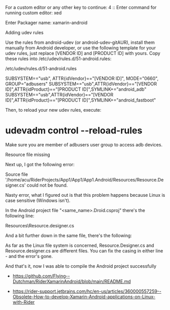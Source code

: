 


For a custom editor or any other key to continue: 4
:: Enter command for running custom editor: xed



Enter Packager name:
xamarin-android


Adding udev rules

Use the rules from android-udev (or android-udev-gitAUR), install them manually from Android developer, or use the following template for your udev rules, just replace [VENDOR ID] and [PRODUCT ID] with yours. Copy these rules into /etc/udev/rules.d/51-android.rules:

/etc/udev/rules.d/51-android.rules

SUBSYSTEM=="usb", ATTR{idVendor}=="[VENDOR ID]", MODE="0660", GROUP="adbusers"
SUBSYSTEM=="usb",ATTR{idVendor}=="[VENDOR ID]",ATTR{idProduct}=="[PRODUCT ID]",SYMLINK+="android_adb"
SUBSYSTEM=="usb",ATTR{idVendor}=="[VENDOR ID]",ATTR{idProduct}=="[PRODUCT ID]",SYMLINK+="android_fastboot"

Then, to reload your new udev rules, execute:

# udevadm control --reload-rules

Make sure you are member of adbusers user group to access adb devices. 




Resource file missing

Next up, I got the following error:

Source file '/home/acu/RiderProjects/App1/App1/App1.Android/Resources/Resource.Designer.cs' could not be found.

Nasty error, what I figured out is that this problem happens because Linux is case sensitive (Windows isn't).

In the Android project file "<same_name>.Droid.csproj" there's the following line:

<AndroidResgenFile>Resources\Resource.designer.cs</AndroidResgenFile>

And a bit further down in the same file, there's the following:

<Compile Include="Resources\Resource.Designer.cs" />

As far as the Linux file system is concerned, Resource.Designer.cs and Resource.designer.cs are different files. You can fix the casing in either line - and the error's gone.

And that's it, now I was able to compile the Android project successfully



- https://github.com/Flying--Dutchman/RiderXamarinAndroid/blob/main/README.md

- https://rider-support.jetbrains.com/hc/en-us/articles/360000557259--Obsolete-How-to-develop-Xamarin-Android-applications-on-Linux-with-Rider
